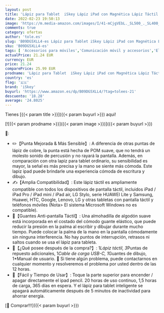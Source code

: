 ```yaml
---
layout: post
title: 'Lápiz para Tablet  iSkey Lápiz iPad con Magnética Lápiz Táctil 100% Compatible con iPad/iPad Pro/iPad Air/iPad Mini  iPhones/Samsung/Huawei y Tabletas   iPad Pencil Ideal para Dibujar  Escribir y etc'
date: 2022-02-23 19:50:13
image: 'https://m.media-amazon.com/images/I/41-mCjgVEbL._SL500_._SL400_.jpg'
comments: true
category: ofertas
author: 'tole.es'
slug: 'B09DG5XLL4-es Lápiz para Tablet iSkey Lápiz iPad con Magnética Lápiz...'
sku: 'B09DG5XLL4-es'
tags: [ 'Accesorios para móviles','Comunicación móvil y accesorios','Electrónica','Punteros para móviles','ipad','iskey', ]
actualPrice: 21.24 EUR
currency: EUR
price: 21.24
comparePrice: 25.99 EUR
prodname: 'Lápiz para Tablet  iSkey Lápiz iPad con Magnética Lápiz Táctil 100% Compatible con iPad/iPad Pro/iPad Air/iPad Mini  iPhones/Samsung/Huawei y Tabletas   iPad Pencil Ideal para Dibujar  Escribir y etc'
country: 'es'
flag: '🇪🇸'
brand: 'iSkey'
buyurl: 'https://www.amazon.es/dp/B09DG5XLL4/?tag=tolees-21'
descuento: '18.28'
average: '24.8025'
---
```


Tienes [{{< param title >}}]({{< param buyurl >}}) aqui!

[![{{< param prodname >}}]({{< param image >}})]({{< param buyurl >}})

🔎:

- ✏️【Punta Mejorada & Más Sensible】: A diferencia de otras puntas de lápiz de cobre, la punta está hecha de POM suave, que no tendrá un molesto sonido de percusión y no rayará la pantalla. Además, en comparación con otra lapiz para tablet ordinario, su sensibilidad es mayor, la señal es más precisa y la mano se siente más cómoda. Este lapiz ipad puede brindarle una experiencia cómoda de escritura y dibujo.
- ✍️【Amplia Compatibilidad】: Este lápiz táctil es ampliamente compatible con todos los dispositivos de pantalla táctil, incluidos iPad / iPad Pro / iPad mini / iPad air, LG Stylo, serie HUAWEI Lite y Samsung, Huawei, HTC, Google, Lenovo, LG y otras tabletas con pantalla táctil y teléfonos móviles (Nota> El sistema Microsoft Windows no es compatible).
- 🎨【Guantes Anti-pantalla Táctil】: Una almohadilla de algodón suave está incorporada en el costado del cómodo guante elástico, que puede reducir la presión en la palma al escribir y dibujar durante mucho tiempo. Puede colocar la palma de la mano en la pantalla cómodamente sin ninguna interferencia. No hay puntos de interrupción, retrasos ni saltos cuando se usa el lápiz para tableta.
- 🎁【¿Qué posee después de la compra?】: 1*Lápiz táctil, 3*Puntas de repuesto adicionales, 1*Cable de carga USB-C, 1*Guantes de dibujo, 1*Manual de usuario. 📧 Si tiene algún problema, puede contactarnos en cualquier momento y resolveremos el problema por usted dentro de las 12 horas.
- 🔋【Fácil y Tiempo de Usar】: Toque la parte superior para encender / apagar directamente el ipad pencil. 20 horas de uso continuo, 1,5 horas de carga, 365 días en espera. Y el lápiz para tablet inteligente se apagará automáticamente después de 5 minutos de inactividad para ahorrar energía.

[🛒 Comprar!!!]({{< param buyurl >}})
